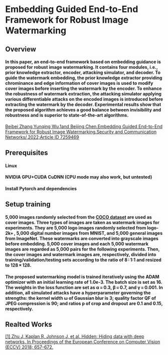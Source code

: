 # Embedding Guided End-to-End Framework for Robust Image Watermarking
## Overview
#### In this paper, an end-to-end framework based on embedding guidance is proposed for robust image watermarking. It contains four modules, i.e., prior knowledge extractor, encoder, attacking simulator, and decoder. To guide the watermark embedding, the prior knowledge extractor providing chrominance and edge information of cover images is used to modify cover images before inserting the watermark by the encoder. To enhance the robustness of watermark extraction, the attacking simulator applying various differentiable attacks on the encoded images is introduced before extracting the watermark by the decoder. Experimental results show that the proposed algorithm achieves a good balance between invisibility and robustness and is superior to state-of-the-art algorithms.

[Beibei Zhang,Yunqing Wu,1and Beijing Chen.Embedding Guided End-to-End Framework for Robust Image Watermarking.Security and Communication Networks/,2022;Article ID 7259469](https://www.hindawi.com/journals/scn/2022/7259469/)

## Prerequisites
#### Linux
#### NVIDIA GPU+CUDA CuDNN (CPU mode may also work, but untested)
#### Install Pytorch and dependencies


## Setup training 
#### 5,000 images randomly selected from the [COCO dataset](https://cocodataset.org/#download)  are used as cover images. Three types of images are taken as watermark images for experiments. They are 5,000 logo images randomly selected from logo-2k+ , 5,000 digital number images from MNIST, and 5,000 general images from ImageNet. These watermarks are converted into grayscale images before embedding. 5,000 cover images and each 5,000 watermark images are regarded as 5,000 pairs for the following experiments. Then, the cover images and watermark images are, respectively, divided into training/validation/testing sets according to the ratio of 8 : 1:1 and resized to 128 × 128.


#### The proposed watermarking model is trained iteratively using the ADAM optimizer with an initial learning rate of 1.0e-3. The batch size is set as 16. The weights in the loss function are set as α = 0.3, β = 0.7, and γ = 0.001. In addition, all simulated attacks have a hyperparameter governing the strengths: the kernel width ω of Gaussian blur is 3; quality factor QF of JPEG compression is 90; and ratios p of crop and dropout are 0.1 and 0.15, respectively.


## Realted Works

[[1] Zhu J, Kaplan R, Johnson J, et al. Hidden: Hiding data with deep networks. In Proceedings of the European Conference on Computer Vision (ECCV) 2018; 657-672.](https://openaccess.thecvf.com/content_ECCV_2018/html/Jiren_Zhu_HiDDeN_Hiding_Data_ECCV_2018_paper.html)

